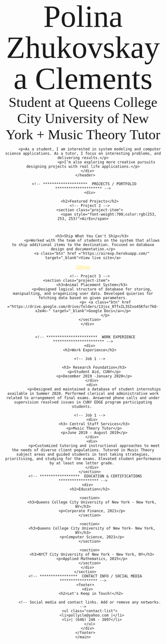 
<html>
<style>
/*
COLOR PALETTE
https://coolors.co/f7fff7-343434-2f3061-ffe66d-a1c6d7
#F7FFF7 - almost white
#343434 - dark gray - almost black
#2F3061 - blue dark
#FFE66D - yellow
#A1C6D7 - blue light
*/


/* Global styles
------------------------------------*/
html {
  box-sizing: border-box;
}
*, *:before, *:after {
  box-sizing: inherit;
}

body {
  color: #343434;
  margin: 0;
  padding: 0;
  font-family: 'Montserrat', sans-serif;
  font-size: 15px;
  line-height: 1.5;
}
img {
  width: 300px;
}
a {
  color: #FFE66D;
}
a:hover {
  text-decoration: none;
}
h1, h2 {
  font-family: 'Caveat', cursive;
  font-weight: 400;
  margin: 0;
}
h1 {
  font-size: 100px;
  line-height: 1;
}
h2 {
  font-size: 45px;
}

.content-wrap {
  max-width: 800px;
  width: 85%;
  margin: 0 auto;
  padding: 60px 0;
}
.item-details h3 {
  margin-bottom: 0;
}
.item-details h3 + p {
  font-style: italic;
}
.item-details h3 ~ p {
  margin: 0;
}
.divider > section {
  overflow: hidden;
  border-bottom: 1px dashed #343434;
  padding: 25px 0;
}
.divider > section:last-of-type {
  border: none;
}


/* Profile
------------------------------------*/
header {
  background: #2F3061;
  color: #F7FFF7;
}


/* Projects
------------------------------------*/
.projects {
  background: #F7FFF7;
}
.projects a {
  color: #2F3061;
}
.projects .btn {
  background: #2F3061;
  color: #F7FFF7;
  text-decoration: none;
  padding: 8px;
  border-radius: 4px;
  display: inline-block;
}
.projects .btn:hover {
  background: rgba(47,48,97,80%);
}
.project-item h3 {
  margin-top: 0;
}



/* Work Experience
------------------------------------*/
.work-experience {
  background: #A1C6D7;
}



/* Education
------------------------------------*/
.education {
  background-image: url(../images/joanna-kosinska-unsplash.jpg);
  background-position: top right;
  background-size: cover;
  padding-bottom: 100px;
}
.education p {
  width: 60%;
}


/* Contact Info
------------------------------------*/
footer {
  background: #343434;
  color: #F7FFF7;
}
.contact-list {
  list-style-type: none;
  padding: 0;
}
.contact-list a {
  padding: 5px;
  display: inline-block;
}


/* Responsive
------------------------------------*/
@media screen and (min-width: 750px) {

  header, footer {
    text-align: center;
  }

  .project-item img {
    float: left;
    margin-right: 20px;
  }

  .job-item {
    display: grid;
    grid-template-columns: 1fr 2fr;
    column-gap: 20px;
  }

  .contact-list {
    display: flex;
    justify-content: center;
  }
  .contact-list a {
    padding: 15px;
  }
}

@media screen and (max-width: 749px) {
  h1 {
    font-size: 75px;
    line-height: 0.9;
    margin-bottom: 20px;
  }
  h2 {
    line-height: 1;
  }
}
</style>
<html lang="en">
  <head>
    <meta charset="UTF-8">
    <meta name="viewport" content="width=device-width, initial-scale=1.0">
    <title>Polina Zhukovskaya Clements, Student at Queens College + Music Theory Tutor</title>
     <link href="https://fonts.googleapis.com/css?family=Caveat|Montserrat:400,600&display=swap" rel="stylesheet">
    <link rel="stylesheet" href="css/styles.css">
  </head>
  <body>
    <main>
      <!-- ***********************  ABOUT / PROFILE  *********************** -->
      <header>
           <div>
          <h1>Polina Zhukovskaya Clements</h1>
          <h2>Student at Queens College City University of New York + Music Theory Tutor</h2>

          <p>As a student, I am interested in system modeling and computer science applications. As a tutor, I focus on interesting problems, and delivering results.</p>
						 <p>I’m also exploring more creative pursuits designing projects with real life applications.</p>
        </div>
      </header>

     <!-- ********************  PROJECTS / PORTFOLIO  ********************* -->
          <div>
           
          <h2>Featured Projects</h2>
          <!-- Project 2 -->
          <section class="project-item">
						   <span style="font-weight:700;color:rgb(253, 253, 253)">AirEx</span>
    
   

            <h3>Ship What You Can't Ship</h3>
            <p>Worked with the team of students on the system that allows to ship additional items to the destination. Focused on database design and documentation.</p>
            <a class="btn" href ="https://airexp.herokuapp.com/" target="_blank">View live site</a>
<a class="btn" href ="https://github.com/smilank3/airport_ship" target="_blank">GitHub</a>
          </section>

          <!-- Project 3 -->
          <section class="project-item">			
            <h3>Animal Placement System</h3>
            <p>Designed logical structure of database for storing, manipualting, and oraganizing user data. Developed quieries for fetching data based on given parameters.
						<p>	<a class="btn" href ="https://drive.google.com/drive/folders/13jsx_8TfxIL3SIxo4SKfor7kO-x2e4n-" target="_blank">Google Docs</a></p>
						</p>
          </section>
        </div>
  

      <!-- ***********************  WORK EXPERIENCE  *********************** -->
          <div>
          <h2>Work Experience</h2>

          <!-- Job 1 -->
    
              <h3> Research Foundation</h3>
              <p>Student Aid, CUNY</p>
              <p>December 2019 -January 2020</p>
            </div>
            <div>
              <p>Designed and maintained a database of student internships available in Summer 2020. Performed clerical and administrative work related to arrangement of final exams. Answered phone calls and under supervision resolved issues in CUNY EDGE program participating students. 
           
          <!-- Job 1 -->
            <div>
              <h3> Central Staff Services</h3>
              <p>Music Theory Tutor</p>
              <p>June 2019 - August 2019</p>
            </div>
            <div>
              <p>Customized tutoring and instructional approaches to meet the needs of diverse client populations. Tutored in Music Theory subject areas and guided students in test taking strategies, prioritising, and studying for the exams. Elevated student performance by at least one letter grade. 
            </div>
          </section>
      <!-- ******************  EDUCATION & CERTIFICATIONS ****************** -->
        <div>
          <h2>Education</h2>

          <section>
            <h3>Queens College City University of New York - New York, NY</h3>
            <p>Corporate Finance, 2021</p>
          </section>

          <section>
            <h3>Queens College City University of New York- New York, NY</h3>
            <p>Computer Science, 2021</p>
          </section>

          <section>
            <h3>NYCT City University of New York - New York, NY</h3>
            <p>Applied Mathematics, 2015</p>
          </section>
        </div>
      </section>
      <!-- *****************  CONTACT INFO / SOCIAL MEDIA  ***************** -->
      <footer>
        <div>
           <h2>Let's Keep in Touch!</h2>

          <!-- Social media and contact links. Add or remove any networks. -->
          <ul class="contact-list">
            <li>pollycle@yahoo.com |</li>
            <li>| (646) 246 - 3097</li>
          </ul>
        </div>
      </footer>
    </main>
  </body>
</html>

